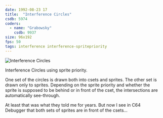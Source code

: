 ```yaml
---
date: 1992-08-23 17
title:  "Interference Circles"
csdb: 5974
coders:
  - name: "Grabowsky"
    csdb: 9937
size: 96x192
fps: 50
tags: interference interference-spritepriority
---
```

![Interference Circles](/c64wrd/graffity/justintime/interference_circles.png)

Interference Circles using sprite priority.

<!--more-->

One set of the circles is drawn both into csets and sprites. The other set is drawn only to sprites. Depending on the sprite priority and whether the sprite is supposed to be behind or in front of the cset, the intersections are automatically see-through.

At least that was what they told me for years. But now I see in C64 Debugger that both sets of sprites are in front of the csets...